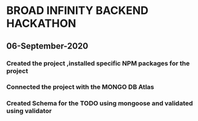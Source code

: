 # BROAD INFINITY BACKEND HACKATHON

## 06-September-2020

### Created the project ,installed specific NPM packages for the project

### Connected the project with the MONGO DB Atlas

### Created Schema for the TODO using mongoose and validated using validator
